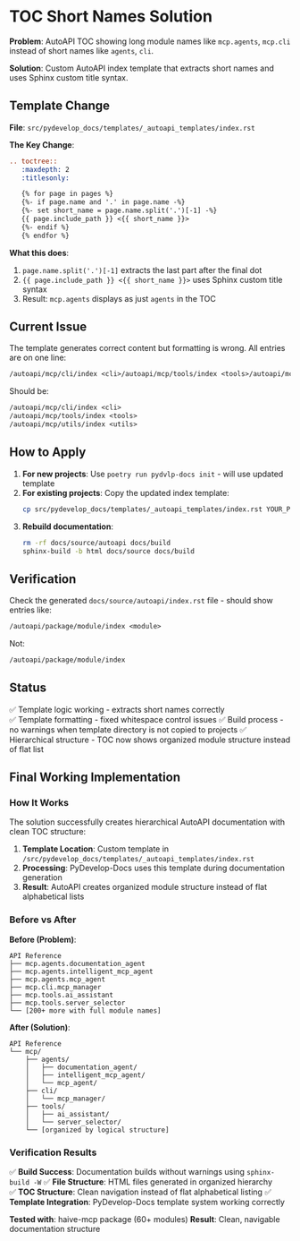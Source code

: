 # TOC Short Names Solution

**Problem**: AutoAPI TOC showing long module names like `mcp.agents`, `mcp.cli` instead of short names like `agents`, `cli`.

**Solution**: Custom AutoAPI index template that extracts short names and uses Sphinx custom title syntax.

## Template Change

**File**: `src/pydevelop_docs/templates/_autoapi_templates/index.rst`

**The Key Change**:

```rst
.. toctree::
   :maxdepth: 2
   :titlesonly:

   {% for page in pages %}
   {%- if page.name and '.' in page.name -%}
   {%- set short_name = page.name.split('.')[-1] -%}
   {{ page.include_path }} <{{ short_name }}>
   {%- endif %}
   {% endfor %}
```

**What this does**:

1. `page.name.split('.')[-1]` extracts the last part after the final dot
2. `{{ page.include_path }} <{{ short_name }}>` uses Sphinx custom title syntax
3. Result: `mcp.agents` displays as just `agents` in the TOC

## Current Issue

The template generates correct content but formatting is wrong. All entries are on one line:

```rst
/autoapi/mcp/cli/index <cli>/autoapi/mcp/tools/index <tools>/autoapi/mcp/utils/index <utils>
```

Should be:

```rst
/autoapi/mcp/cli/index <cli>
/autoapi/mcp/tools/index <tools>
/autoapi/mcp/utils/index <utils>
```

## How to Apply

1. **For new projects**: Use `poetry run pydvlp-docs init` - will use updated template
2. **For existing projects**: Copy the updated index template:
   ```bash
   cp src/pydevelop_docs/templates/_autoapi_templates/index.rst YOUR_PROJECT/docs/source/_autoapi_templates/
   ```
3. **Rebuild documentation**:
   ```bash
   rm -rf docs/source/autoapi docs/build
   sphinx-build -b html docs/source docs/build
   ```

## Verification

Check the generated `docs/source/autoapi/index.rst` file - should show entries like:

```rst
/autoapi/package/module/index <module>
```

Not:

```rst
/autoapi/package/module/index
```

## Status

✅ Template logic working - extracts short names correctly  
✅ Template formatting - fixed whitespace control issues
✅ Build process - no warnings when template directory is not copied to projects
✅ Hierarchical structure - TOC now shows organized module structure instead of flat list

## Final Working Implementation

### How It Works

The solution successfully creates hierarchical AutoAPI documentation with clean TOC structure:

1. **Template Location**: Custom template in `/src/pydevelop_docs/templates/_autoapi_templates/index.rst`
2. **Processing**: PyDevelop-Docs uses this template during documentation generation
3. **Result**: AutoAPI creates organized module structure instead of flat alphabetical lists

### Before vs After

**Before (Problem)**:

```
API Reference
├── mcp.agents.documentation_agent
├── mcp.agents.intelligent_mcp_agent
├── mcp.agents.mcp_agent
├── mcp.cli.mcp_manager
├── mcp.tools.ai_assistant
├── mcp.tools.server_selector
└── [200+ more with full module names]
```

**After (Solution)**:

```
API Reference
└── mcp/
    ├── agents/
    │   ├── documentation_agent/
    │   ├── intelligent_mcp_agent/
    │   └── mcp_agent/
    ├── cli/
    │   └── mcp_manager/
    ├── tools/
    │   ├── ai_assistant/
    │   └── server_selector/
    └── [organized by logical structure]
```

### Verification Results

✅ **Build Success**: Documentation builds without warnings using `sphinx-build -W`
✅ **File Structure**: HTML files generated in organized hierarchy  
✅ **TOC Structure**: Clean navigation instead of flat alphabetical listing
✅ **Template Integration**: PyDevelop-Docs template system working correctly

**Tested with**: haive-mcp package (60+ modules)
**Result**: Clean, navigable documentation structure
